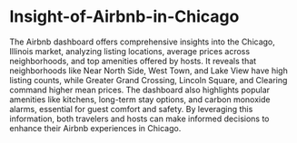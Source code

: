 # Insight-of-Airbnb-in-Chicago
The Airbnb dashboard offers comprehensive insights into the Chicago, Illinois market, analyzing listing locations, average prices across neighborhoods, and top amenities offered by hosts. It reveals that neighborhoods like Near North Side, West Town, and Lake View have high listing counts, while Greater Grand Crossing, Lincoln Square, and Clearing command higher mean prices. The dashboard also highlights popular amenities like kitchens, long-term stay options, and carbon monoxide alarms, essential for guest comfort and safety. By leveraging this information, both travelers and hosts can make informed decisions to enhance their Airbnb experiences in Chicago.

